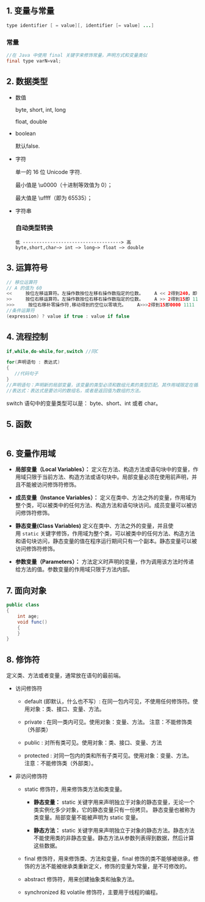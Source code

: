 ## 1. 变量与常量

```java
type identifier [ = value][, identifier [= value] ...] 
```

### 常量

```java
//在 Java 中使用 final 关键字来修饰常量，声明方式和变量类似
final type varN=val;
```

## 2. 数据类型

- 数值
  
  byte, short, int, long
  
  float, double

- boolean
  
  默认false.

- 字符
  
  单一的 16 位 Unicode 字符.
  
  最小值是 \u0000（十进制等效值为 0）；
  
  最大值是 \uffff（即为 65535）；

- 字符串
  
  ### 自动类型转换
  
  ```shell
  低 ------------------------------------> 高
  byte,short,char—> int —> long—> float —> double
  ```

## 3. 运算符号

```java
// 移位运算符
// A 的值为 60
<<     按位左移运算符。左操作数按位左移右操作数指定的位数。    A << 2得到240，即 1111 0000
>>     按位右移运算符。左操作数按位右移右操作数指定的位数。    A >> 2得到15即 1111
>>>     按位右移补零操作符,移动得到的空位以零填充。    A>>>2得到15即0000 1111
//条件运算符
(expression) ? value if true : value if false
```

## 4. 流程控制

```java
if,while,do-while,for,switch //同C

for(声明语句 : 表达式)
{
   //代码句子
}
//声明语句：声明新的局部变量，该变量的类型必须和数组元素的类型匹配。其作用域限定在循环语句块，其值与此时数组元素的值相等。
//表达式：表达式是要访问的数组名，或者是返回值为数组的方法。
```

switch 语句中的变量类型可以是： byte、short、int 或者 char。

## 5. 函数

```java

```



## 6. 变量作用域

- **局部变量（Local Variables）：** 定义在方法、构造方法或语句块中的变量，作用域只限于当前方法、构造方法或语句块中。局部变量必须在使用前声明，并且不能被访问修饰符修饰。

- **成员变量（Instance Variables）：** 定义在类中、方法之外的变量，作用域为整个类，可以被类中的任何方法、构造方法和语句块访问。成员变量可以被访问修饰符修饰。

- **静态变量(Class Variables)** 定义在类中、方法之外的变量，并且使用 `static` 关键字修饰，作用域为整个类，可以被类中的任何方法、构造方法和语句块访问，静态变量的值在程序运行期间只有一个副本。静态变量可以被访问修饰符修饰。

- **参数变量（Parameters）：** 方法定义时声明的变量，作为调用该方法时传递给方法的值。参数变量的作用域只限于方法内部。

## 7. 面向对象

```java
public class
{
    int age;
    void func()
    {
    }
}
```

## 8. 修饰符

定义类、方法或者变量，通常放在语句的最前端。

- 访问修饰符
  
  - default (即默认，什么也不写）: 在同一包内可见，不使用任何修饰符。使用对象：类、接口、变量、方法。
  
  - private : 在同一类内可见。使用对象：变量、方法。 注意：不能修饰类（外部类）
  
  - public : 对所有类可见。使用对象：类、接口、变量、方法
  
  - protected : 对同一包内的类和所有子类可见。使用对象：变量、方法。 注意：不能修饰类（外部类）。

- 非访问修饰符
  
  - static 修饰符，用来修饰类方法和类变量。
    
    - **静态变量：** static 关键字用来声明独立于对象的静态变量，无论一个类实例化多少对象，它的静态变量只有一份拷贝。 静态变量也被称为类变量。局部变量不能被声明为 static 变量。
    
    - **静态方法：** static 关键字用来声明独立于对象的静态方法。静态方法不能使用类的非静态变量。静态方法从参数列表得到数据，然后计算这些数据。
  
  - final 修饰符，用来修饰类、方法和变量，final 修饰的类不能够被继承，修饰的方法不能被继承类重新定义，修饰的变量为常量，是不可修改的。
  
  - abstract 修饰符，用来创建抽象类和抽象方法。
  
  - synchronized 和 volatile 修饰符，主要用于线程的编程。
